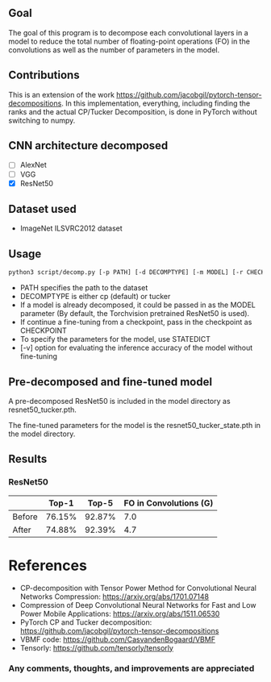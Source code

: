 ## Goal
The goal of this program is to decompose each convolutional layers in a model to reduce the total number of floating-point operations (FO) in the convolutions as well as the number of parameters in the model.

## Contributions
This is an extension of the work https://github.com/jacobgil/pytorch-tensor-decompositions.
In this implementation, everything, including finding the ranks and the actual CP/Tucker Decomposition, is done in PyTorch without switching to numpy.

## CNN architecture decomposed
- [ ] AlexNet
- [ ] VGG
- [x] ResNet50

## Dataset used
- ImageNet ILSVRC2012 dataset

## Usage
```bash
python3 script/decomp.py [-p PATH] [-d DECOMPTYPE] [-m MODEL] [-r CHECKPOINT] [-s STATEDICT] [-v]
```
- PATH specifies the path to the dataset
- DECOMPTYPE is either cp (default) or tucker
- If a model is already decomposed, it could be passed in as the MODEL parameter (By default, the Torchvision pretrained ResNet50 is used).
- If continue a fine-tuning from a checkpoint, pass in the checkpoint as CHECKPOINT
- To specify the parameters for the model, use STATEDICT
- [-v] option for evaluating the inference accuracy of the model without fine-tuning

## Pre-decomposed and fine-tuned model

A pre-decomposed ResNet50 is included in the model directory as resnet50_tucker.pth.

The fine-tuned parameters for the model is the resnet50_tucker_state.pth in the model directory.

## Results
### ResNet50

|  | Top-1 | Top-5 | FO in Convolutions (G) |
| ------------- | ------------- | ------------- |  ------------- |
| Before | 76.15% | 92.87% | 7.0 |
| After | 74.88% | 92.39% | 4.7 |

# References

- CP-decomposition with Tensor Power Method for Convolutional Neural Networks Compression: https://arxiv.org/abs/1701.07148
- Compression of Deep Convolutional Neural Networks for Fast and Low Power Mobile Applications: https://arxiv.org/abs/1511.06530
- PyTorch CP and Tucker decomposition: https://github.com/jacobgil/pytorch-tensor-decompositions
- VBMF code: https://github.com/CasvandenBogaard/VBMF
- Tensorly: https://github.com/tensorly/tensorly

### Any comments, thoughts, and improvements are appreciated
